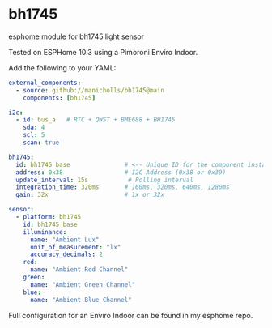 # bh1745
esphome module for bh1745 light sensor

Tested on ESPHome 10.3 using a Pimoroni Enviro Indoor.

Add the following to your YAML:

```yaml
external_components:
  - source: github://manicholls/bh1745@main
    components: [bh1745]

i2c:
  - id: bus_a   # RTC + QWST + BME688 + BH1745
    sda: 4
    scl: 5
    scan: true

bh1745:
  id: bh1745_base               # <-- Unique ID for the component instance
  address: 0x38                 # I2C Address (0x38 or 0x39)
  update_interval: 15s           # Polling interval
  integration_time: 320ms       # 160ms, 320ms, 640ms, 1280ms
  gain: 32x                     # 1x or 32x

sensor:
  - platform: bh1745
    id: bh1745_base
    illuminance:
      name: "Ambient Lux"
      unit_of_measurement: "lx"
      accuracy_decimals: 2
    red:
      name: "Ambient Red Channel"
    green:
      name: "Ambient Green Channel"
    blue:
      name: "Ambient Blue Channel"
```


Full configuration for an Enviro Indoor can be found in my esphome repo.
